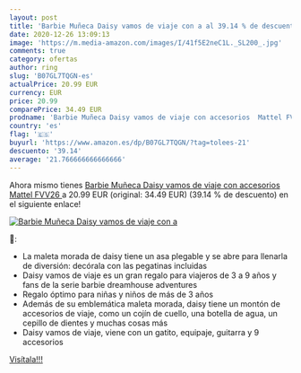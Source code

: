 ```yaml
---
layout: post
title: 'Barbie Muñeca Daisy vamos de viaje con a al 39.14 % de descuento'
date: 2020-12-26 13:09:13
image: 'https://m.media-amazon.com/images/I/41f5E2neC1L._SL200_.jpg'
comments: true
category: ofertas
author: ring
slug: 'B07GL7TQGN-es'
actualPrice: 20.99 EUR
currency: EUR
price: 20.99
comparePrice: 34.49 EUR
prodname: 'Barbie Muñeca Daisy vamos de viaje con accesorios  Mattel FVV26 '
country: 'es'
flag: '🇪🇸'
buyurl: 'https://www.amazon.es/dp/B07GL7TQGN/?tag=tolees-21'
descuento: '39.14'
average: '21.766666666666666'
---
```


Ahora mismo tienes [Barbie Muñeca Daisy vamos de viaje con accesorios  Mattel FVV26 ](https://www.amazon.es/dp/B07GL7TQGN/?tag=tolees-21) a 20.99 EUR (original: 34.49 EUR) (39.14 %  de descuento) en el siguiente enlace!

[![Barbie Muñeca Daisy vamos de viaje con a](https://m.media-amazon.com/images/I/41f5E2neC1L._SL200_.jpg)](https://www.amazon.es/dp/B07GL7TQGN/?tag=tolees-21)

🔎:

- La maleta morada de daisy tiene un asa plegable y se abre para llenarla de diversión: decórala con las pegatinas incluidas
- Daisy vamos de viaje es un gran regalo para viajeros de 3 a 9 años y fans de la serie barbie dreamhouse adventures
- Regalo óptimo para niñas y niños de más de 3 años
- Además de su emblemática maleta morada, daisy tiene un montón de accesorios de viaje, como un cojín de cuello, una botella de agua, un cepillo de dientes y muchas cosas más
- Daisy vamos de viaje, viene con un gatito, equipaje, guitarra y 9 accesorios

[Visítala!!!](https://www.amazon.es/dp/B07GL7TQGN/?tag=tolees-21)
